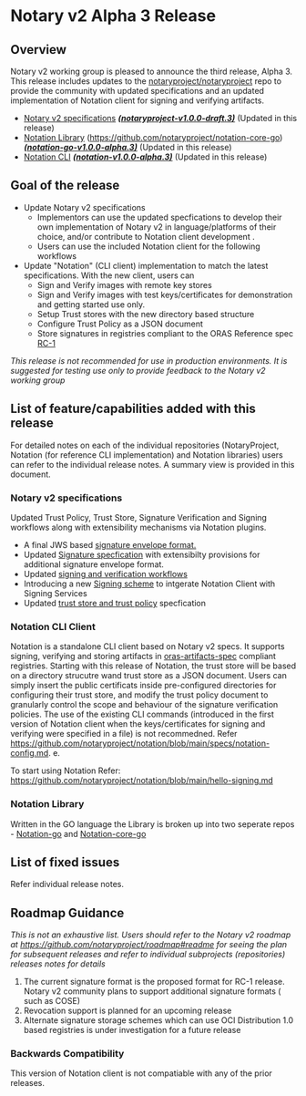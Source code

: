 # Notary v2 Alpha 3 Release

## Overview
Notary v2 working group is pleased to announce the third release, Alpha 3. This release includes updates to the [notaryproject/notaryproject](https://github.com/notaryproject/notaryproject) repo to provide the community with updated specifications and an updated implementation of Notation client for signing and verifying artifacts.

- [Notary v2 specifications](https://github.com/notaryproject/notaryproject) ***[(notaryproject-v1.0.0-draft.3)](https://github.com/notaryproject/notaryproject/releases/tag/v1.0.0-draft2)***    (Updated in this release)  
- [Notation Library](https://github.com/notaryproject/notation-go) (https://github.com/notaryproject/notation-core-go) ***[(notation-go-v1.0.0-alpha.3)](https://github.com/notaryproject/notation-go-lib/releases/tag/v0.7.0-alpha.1)***   (Updated in this release)
- [Notation CLI](https://github.com/notaryproject/notation)   ***([notation-v1.0.0-alpha.3)](https://github.com/notaryproject/notation/releases/tag/v0.79.0-alpha.1)***   (Updated in this release) 

## Goal of the release
- Update Notary v2 specifications 
    - Implementors can use the updated specfications to develop their own implementation of Notary v2 in language/platforms of their choice, and/or contribute to Notation client development .
    - Users can use the included Notation client for the following workflows
 - Update "Notation" (CLI client) implementation to match the latest specifications. With the new client, users can
    - Sign and Verify images with remote key stores
    - Sign and Verify images with test keys/certificates for demonstration and getting started use only. 
    - Setup Trust stores with the new directory based structure
    - Configure Trust Policy as a JSON document
    - Store signatures in registries compliant to the ORAS Reference spec [RC-1](https://github.com/oras-project/oras-go/releases/tag/v2.0.0-rc.1)

*This release is not recommended for use in production environments. It is suggested for testing use only to provide feedback to the Notary v2 working group*

## List of feature/capabilities added with this release
For detailed notes on each of the individual repositories (NotaryProject, Notation (for reference CLI implementation) and Notation libraries) users can refer to the individual release notes. A summary view is provided in this document.

### Notary v2 specifications
Updated Trust Policy, Trust Store,  Signature Verification and Signing workflows along with extensibility mechanisms via Notation plugins.
- A final JWS based [signature envelope format.](https://github.com/notaryproject/notaryproject/blob/main/signature-envelope-jws.md)
- Updated [Signature specfication](https://github.com/notaryproject/notaryproject/blob/main/signature-envelope-jws.md) with extensibilty provisions for additional signature envelope format.
- Updated [signing and verification workflows](https://github.com/notaryproject/notaryproject/blob/main/signing-and-verification-workflow.md)
- Introducing a new [Signing scheme](https://github.com/notaryproject/notaryproject/blob/main/signing-scheme.md) to intgerate Notation Client with Signing Services
- Updated  [trust store and trust policy](https://github.com/notaryproject/notaryproject/blob/main/trust-store-trust-policy-specification.md) specfication

### Notation CLI Client
Notation is a standalone CLI client based on Notary v2 specs. It supports signing, verifying and storing artifacts in [oras-artifacts-spec](https://github.com/oras-project/artifacts-spec/) compliant registries. Starting with this release of Notation, the trust store will be based on a directory strucutre wand trust store as a JSON document. Users can simply insert  the public certificats inside pre-configured directories for configuring their trust store, and modify the trust policy document to granularly control the scope and behaviour of the signature verification policies. The use of the existing CLI commands (introduced in the first version of Notation client when the keys/certificates for signing and verifying were specified in a file) is not recommedned.  Refer https://github.com/notaryproject/notation/blob/main/specs/notation-config.md.  e. 

To start using Notation Refer: https://github.com/notaryproject/notation/blob/main/hello-signing.md

### Notation Library 
Written in the GO language the Library is broken up into two seperate repos - [Notation-go](https://github.com/notaryproject/notation-go) and [Notation-core-go](https://github.com/notaryproject/notation-core-go)

## List of fixed issues
Refer individual release notes.

## Roadmap Guidance
*This is not an exhaustive list. Users should refer to the Notary v2 roadmap at https://github.com/notaryproject/roadmap#readme for seeing the plan for subsequent releases and refer to individual subprojects (repositories) releases notes for details*

1. The current signature format is the proposed format for RC-1 release. Notary v2 community plans to support additional signature formats ( such as COSE)
2. Revocation support is planned for an upcoming release
3. Alternate signature storage schemes which can use OCI Distribution 1.0 based registries is under investigation for a future release

### Backwards Compatibility
This version of Notation client is not compatiable with any of the prior releases.
